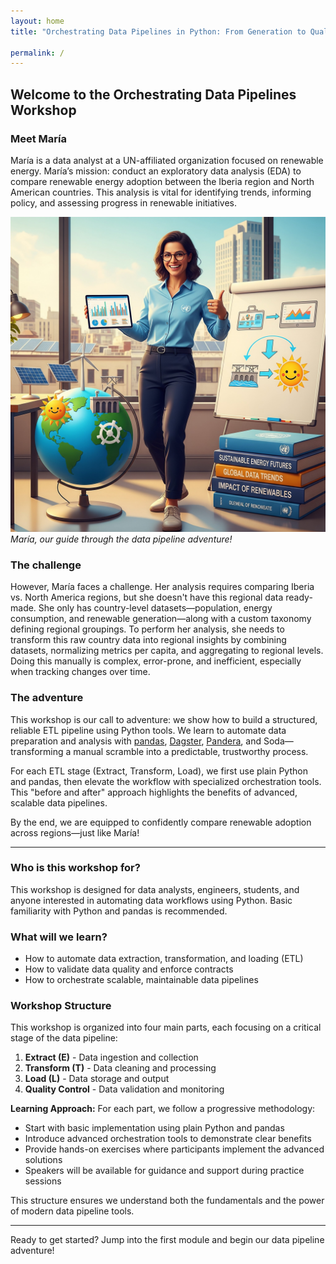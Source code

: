 ```yaml
---
layout: home
title: "Orchestrating Data Pipelines in Python: From Generation to Quality"

permalink: /
---
```


## Welcome to the Orchestrating Data Pipelines Workshop

### Meet María

María is a data analyst at a UN-affiliated organization focused on renewable energy. María’s mission: conduct an exploratory data analysis (EDA) to compare renewable energy adoption between the Iberia region and North American countries. This analysis is vital for identifying trends, informing policy, and assessing progress in renewable initiatives.

![Illustration of María, a data analyst at a UN-affiliated organization](assets/maria-image.jpg)
*María, our guide through the data pipeline adventure!*

### The challenge

However, María faces a challenge. Her analysis requires comparing Iberia vs. North America regions, but she doesn't have this regional data ready-made. She only has country-level datasets—population, energy consumption, and renewable generation—along with a custom taxonomy defining regional groupings. To perform her analysis, she needs to transform this raw country data into regional insights by combining datasets, normalizing metrics per capita, and aggregating to regional levels. Doing this manually is complex, error-prone, and inefficient, especially when tracking changes over time.

### The adventure

This workshop is our call to adventure: we show how to build a structured, reliable ETL pipeline using Python tools. We learn to automate data preparation and analysis with [pandas](https://pandas.pydata.org/), [Dagster](https://dagster.io/), [Pandera](https://pandera.readthedocs.io/en/stable/#), and Soda—transforming a manual scramble into a predictable, trustworthy process.

For each ETL stage (Extract, Transform, Load), we first use plain Python and pandas, then elevate the workflow with specialized orchestration tools. This "before and after" approach highlights the benefits of advanced, scalable data pipelines.

By the end, we are equipped to confidently compare renewable adoption across regions—just like María!

---

### Who is this workshop for?

This workshop is designed for data analysts, engineers, students, and anyone interested in automating data workflows using Python. Basic familiarity with Python and pandas is recommended.

### What will we learn?

- How to automate data extraction, transformation, and loading (ETL)
- How to validate data quality and enforce contracts
- How to orchestrate scalable, maintainable data pipelines

### Workshop Structure

This workshop is organized into four main parts, each focusing on a critical stage of the data pipeline:

1. **Extract (E)** - Data ingestion and collection
2. **Transform (T)** - Data cleaning and processing
3. **Load (L)** - Data storage and output
4. **Quality Control** - Data validation and monitoring

**Learning Approach:** For each part, we follow a progressive methodology:

- Start with basic implementation using plain Python and pandas
- Introduce advanced orchestration tools to demonstrate clear benefits
- Provide hands-on exercises where participants implement the advanced solutions
- Speakers will be available for guidance and support during practice sessions

This structure ensures we understand both the fundamentals and the power of modern data pipeline tools.

---

Ready to get started? Jump into the first module and begin our data pipeline adventure!
